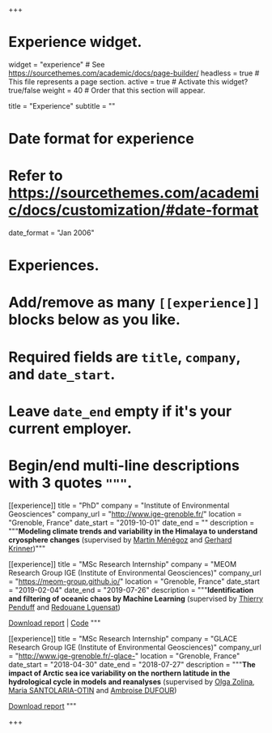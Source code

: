 +++
# Experience widget.
widget = "experience"  # See https://sourcethemes.com/academic/docs/page-builder/
headless = true  # This file represents a page section.
active = true  # Activate this widget? true/false
weight = 40  # Order that this section will appear.

title = "Experience"
subtitle = ""

# Date format for experience
#   Refer to https://sourcethemes.com/academic/docs/customization/#date-format
date_format = "Jan 2006"

# Experiences.
#   Add/remove as many `[[experience]]` blocks below as you like.
#   Required fields are `title`, `company`, and `date_start`.
#   Leave `date_end` empty if it's your current employer.
#   Begin/end multi-line descriptions with 3 quotes `"""`.
[[experience]]
  title = "PhD"
  company = "Institute of Environmental Geosciences"
  company_url = "http://www.ige-grenoble.fr/"
  location = "Grenoble, France"
  date_start = "2019-10-01"
  date_end = ""
  description = """**Modeling climate trends and variability in the Himalaya to understand cryosphere changes** (supervised by <a href="http://pp.ige-grenoble.fr/pageperso/menegozm/" target="_blanck">Martin Ménégoz</a> and <a href="http://www.ige-grenoble.fr/-gerhard-krinner-" target="_blanck">Gerhard Krinner</a>)"""

[[experience]]
  title = "MSc Research Internship"
  company = "MEOM Research Group IGE (Institute of Environmental Geosciences)"
  company_url = "https://meom-group.github.io/"
  location = "Grenoble, France"
  date_start = "2019-02-04"
  date_end = "2019-07-26"
  description = """**Identification and filtering of oceanic chaos by Machine Learning** (supervised by <a href="http://pp.ige-grenoble.fr/pageperso/pendufft/" target="_blanck">Thierry Penduff</a> and <a href="https://redouanelg.github.io/aboutMe/" target="_blanck">Redouane Lguensat</a>)

  <a href="files/Rapport_de_stage_M2_LALANDE.pdf" target="_blanck">Download report</a> | <a href="https://github.com/mickaellalande/UNetOceanFilter" target="_blanck">Code</a>
  """

[[experience]]
  title = "MSc Research Internship"
  company = "GLACE Research Group IGE (Institute of Environmental Geosciences)"
  company_url = "http://www.ige-grenoble.fr/-glace-"
  location = "Grenoble, France"
  date_start = "2018-04-30"
  date_end = "2018-07-27"
  description = """**The impact of Arctic sea ice variability on the northern latitude in the hydrological cycle in models and reanalyses** (supervised by <a href="http://pp.ige-grenoble.fr/pageperso/zolinao/" target="_blanck">Olga Zolina</a>, <a href="http://www.theses.fr/241997070" target="_blanck">Maria SANTOLARIA-OTIN</a> and <a href="https://www.researchgate.net/profile/Ambroise_Dufour" target="_blanck">Ambroise DUFOUR</a>)

  <a href="files/LALANDE_M1_ACSC_Internship_report.pdf" target="_blanck">Download report</a>
  """

+++
